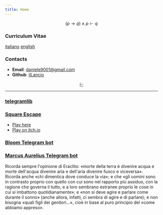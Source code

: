 ```yaml
---
title: Home
---
```

$$
(p \rightarrow q) \land p \vdash q
$$

### Curriculum Vitae

[italiano](cv_ita.pdf) [english](cv_eng.pdf)

### Contacts

- **Email**: <daniele9001@gmail.com>
- **Github**: [ilLancio](https://github.com/ilLancio)

<div align="center">

[$\vdash$](Logica-Matematica.pdf)

</div>

---

### [telegramlib](https://pypi.org/project/telegramlib/)

### [Square Escape](https://logos-psychagogia.itch.io/square-escape)

- <a href="square-escape" target="_blank">Play here</a>
- [Play on itch.io](https://logos-psychagogia.itch.io/square-escape)

### [Bloom Telegram bot](https://t.me/BLOOM_chatbot)

### [Marcus Aurelius Telegram bot](https://t.me/M_Aurelius_bot)

Ricorda sempre l'opinione di Eraclito: «morte della terra è divenire acqua e morte dell'acqua divenire aria e dell'aria divenire fuoco e viceversa». Ricorda anche «chi dimentica dove conduce la via»; e che «gli uomini sono in contrasto proprio con quello con cui sono nel rapporto più assiduo, con la ragione che governa il tutto, e a loro sembrano estranee proprio le cose in cui si imbattono quotidianamente»; e «non si deve agire e parlare come durante il sonno» (anche allora, infatti, ci sembra di agire e di parlare); e non bisogna «quali figli dei genitori...», cioè in base al puro principio del «come abbiamo appreso».


